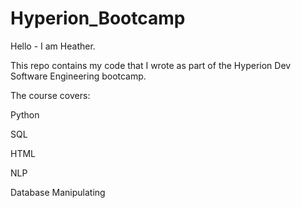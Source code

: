 # Hyperion_Bootcamp

Hello - I am Heather.

This repo contains my code that I wrote as part of the Hyperion Dev Software Engineering bootcamp. 

The course covers: 

Python 

SQL 

HTML 

NLP

Database Manipulating 
